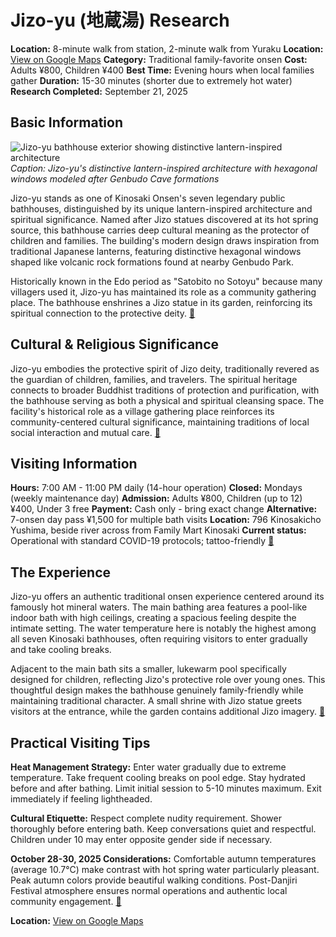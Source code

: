 # Jizo-yu (地蔵湯) Research

**Location:** 8-minute walk from station, 2-minute walk from Yuraku
**Location:** [View on Google Maps](https://maps.google.com/maps?q=37.93901290000001,139.1097944)
**Category:** Traditional family-favorite onsen
**Cost:** Adults ¥800, Children ¥400
**Best Time:** Evening hours when local families gather
**Duration:** 15-30 minutes (shorter due to extremely hot water)
**Research Completed:** September 21, 2025

## Basic Information

![Jizo-yu bathhouse exterior showing distinctive lantern-inspired architecture](https://upload.wikimedia.org/wikipedia/commons/0/0e/Exterior_Shot_of_Sabakoyu_Onsen_2.jpg)
*Caption: Jizo-yu's distinctive lantern-inspired architecture with hexagonal windows modeled after Genbudo Cave formations*

Jizo-yu stands as one of Kinosaki Onsen's seven legendary public bathhouses, distinguished by its unique lantern-inspired architecture and spiritual significance. Named after Jizo statues discovered at its hot spring source, this bathhouse carries deep cultural meaning as the protector of children and families. The building's modern design draws inspiration from traditional Japanese lanterns, featuring distinctive hexagonal windows shaped like volcanic rock formations found at nearby Genbudo Park.

Historically known in the Edo period as "Satobito no Sotoyu" because many villagers used it, Jizo-yu has maintained its role as a community gathering place. The bathhouse enshrines a Jizo statue in its garden, reinforcing its spiritual connection to the protective deity. [🔗](https://visitkinosaki.com/things-to-do/jizo-yu/)

## Cultural & Religious Significance

Jizo-yu embodies the protective spirit of Jizo deity, traditionally revered as the guardian of children, families, and travelers. The spiritual heritage connects to broader Buddhist traditions of protection and purification, with the bathhouse serving as both a physical and spiritual cleansing space. The facility's historical role as a village gathering place reinforces its community-centered cultural significance, maintaining traditions of local social interaction and mutual care. [🔗](https://www.beanjp.com/post/exploring-jizo-yu-my-first-stop-in-kinosaki-s-seven-public-baths-after-starting-at-kobayashi-ya)

## Visiting Information

**Hours:** 7:00 AM - 11:00 PM daily (14-hour operation)
**Closed:** Mondays (weekly maintenance day)
**Admission:** Adults ¥800, Children (up to 12) ¥400, Under 3 free
**Payment:** Cash only - bring exact change
**Alternative:** 7-onsen day pass ¥1,500 for multiple bath visits
**Location:** 796 Kinosakicho Yushima, beside river across from Family Mart Kinosaki
**Current status:** Operational with standard COVID-19 protocols; tattoo-friendly [🔗](https://www.japan-guide.com/e/e3527.html)

## The Experience

Jizo-yu offers an authentic traditional onsen experience centered around its famously hot mineral waters. The main bathing area features a pool-like indoor bath with high ceilings, creating a spacious feeling despite the intimate setting. The water temperature here is notably the highest among all seven Kinosaki bathhouses, often requiring visitors to enter gradually and take cooling breaks.

Adjacent to the main bath sits a smaller, lukewarm pool specifically designed for children, reflecting Jizo's protective role over young ones. This thoughtful design makes the bathhouse genuinely family-friendly while maintaining traditional character. A small shrine with Jizo statue greets visitors at the entrance, while the garden contains additional Jizo imagery. [🔗](https://visitkinosaki.com/plan/visitor-info/guides/taking-japanese-bath/)

## Practical Visiting Tips

**Heat Management Strategy:** Enter water gradually due to extreme temperature. Take frequent cooling breaks on pool edge. Stay hydrated before and after bathing. Limit initial session to 5-10 minutes maximum. Exit immediately if feeling lightheaded.

**Cultural Etiquette:** Respect complete nudity requirement. Shower thoroughly before entering bath. Keep conversations quiet and respectful. Children under 10 may enter opposite gender side if necessary.

**October 28-30, 2025 Considerations:** Comfortable autumn temperatures (average 10.7°C) make contrast with hot spring water particularly pleasant. Peak autumn colors provide beautiful walking conditions. Post-Danjiri Festival atmosphere ensures normal operations and authentic local community engagement. [🔗](https://visitkinosaki.com/plan/visitor-info/seasons/)

**Location:** [View on Google Maps](https://maps.google.com/maps?q=796+Kinosakicho+Yushima,+Toyooka,+Hyogo+669-6101,+Japan)
